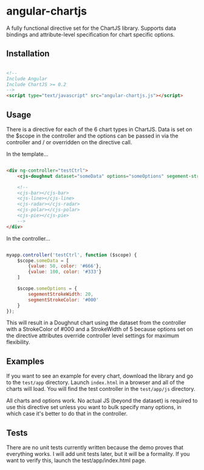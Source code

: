 # angular-chartjs

A fully functional directive set for the ChartJS library. Supports data bindings and attribute-level specification for chart specific options.

## Installation

```html

<!-- 
Include Angular
Include ChartJS >= 0.2
-->
<script type="text/javascript" src="angular-chartjs.js"></script>
```

## Usage

There is a directive for each of the 6 chart types in ChartJS. Data is set on the $scope in the controller and the options can be passed in via the controller and / or overridden on the directive call.

In the template...

```html

<div ng-controller="testCtrl">
	<cjs-doughnut dataset="someData" options="someOptions" segement-stroke-width="5"></cjs-doughnut>

	<!--
	<cjs-bar></cjs-bar>
	<cjs-line></cjs-line>
	<cjs-radar></cjs-radar>
	<cjs-polar></cjs-polar>
	<cjs-pie></cjs-pie>
	-->
</div>

```

In the controller...

```javascript

myapp.controller('testCtrl', function ($scope) {
	$scope.someData = [
		{value: 50, color: '#666'},
		{value: 100, color: '#333'}
	]

	$scope.someOptions = {
		segementStrokeWidth: 20,
		segmentStrokeColor: '#000'
	}
});
```

This will result in a Doughnut chart using the dataset from the controller with a StrokeColor of #000 and a StrokeWidth of 5 because options set on the directive attributes override controller level settings for maximum flexibility.

## Examples

If you want to see an example for every chart, download the library and go to the ```test/app``` directory. Launch ```index.html``` in a browser and all of the charts will load. You will find the test controller in the ```test/app/js``` directory.

All charts and options work. No actual JS (beyond the dataset) is required to use this directive set unless you want to bulk specify many options, in which case it's better to do that in the controller.

## Tests

There are no unit tests currently written because the demo proves that everything works. I will add unit tests later, but it will be a formality. If you want to verify this, launch the test/app/index.html page.



